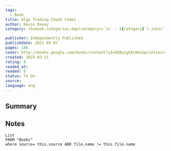 ```yaml
---
tags:
  - Book
title: Algo Trading Cheat Codes 
author: Kevin Davey
category: <%=book.categories.map(category=>`\n  - ${category}`).join('')%>

publisher: Independently Published
publishdate: 2021-05-07
pages: 186
cover: http://books.google.com/books/content?id=KDBuzgEACAAJ&printsec=frontcover&img=1&zoom=1&source=gbs_api
created: 2025-03-11
rating: 0
readed_at: 
readed: 0
status: To Do
source: 
language: eng
---
```

## Summary


## Notes
```dataview
List 
FROM "Books"
where source= this.source AND file.name != this.file.name
```